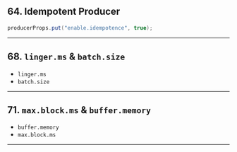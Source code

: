 ## 64. Idempotent Producer

```java
producerProps.put("enable.idempotence", true);
```

***

## 68. `linger.ms` & `batch.size`
* `linger.ms`
* `batch.size`
  
***

## 71. `max.block.ms` & `buffer.memory`
* `buffer.memory`
* `max.block.ms`

***
